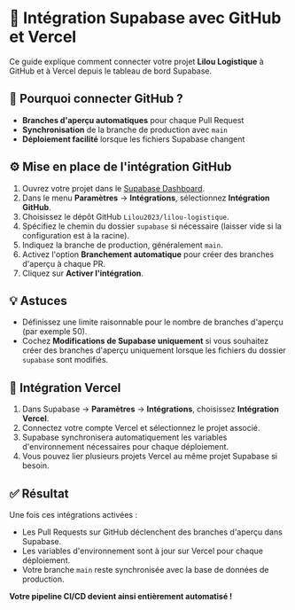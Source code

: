 # 🚀 Intégration Supabase avec GitHub et Vercel

Ce guide explique comment connecter votre projet **Lilou Logistique** à GitHub et à Vercel depuis le tableau de bord Supabase.

## 🔗 Pourquoi connecter GitHub ?

- **Branches d'aperçu automatiques** pour chaque Pull Request
- **Synchronisation** de la branche de production avec `main`
- **Déploiement facilité** lorsque les fichiers Supabase changent

## ⚙️ Mise en place de l'intégration GitHub

1. Ouvrez votre projet dans le [Supabase Dashboard](https://app.supabase.com).
2. Dans le menu **Paramètres** → **Intégrations**, sélectionnez **Intégration GitHub**.
3. Choisissez le dépôt GitHub `Lilou2023/lilou-logistique`.
4. Spécifiez le chemin du dossier `supabase` si nécessaire (laisser vide si la configuration est à la racine).
5. Indiquez la branche de production, généralement `main`.
6. Activez l'option **Branchement automatique** pour créer des branches d'aperçu à chaque PR.
7. Cliquez sur **Activer l'intégration**.

## 💡 Astuces

- Définissez une limite raisonnable pour le nombre de branches d'aperçu (par exemple 50).
- Cochez **Modifications de Supabase uniquement** si vous souhaitez créer des branches d'aperçu uniquement lorsque les fichiers du dossier `supabase` sont modifiés.

## 🚀 Intégration Vercel

1. Dans Supabase → **Paramètres** → **Intégrations**, choisissez **Intégration Vercel**.
2. Connectez votre compte Vercel et sélectionnez le projet associé.
3. Supabase synchronisera automatiquement les variables d'environnement nécessaires pour chaque déploiement.
4. Vous pouvez lier plusieurs projets Vercel au même projet Supabase si besoin.

## ✅ Résultat

Une fois ces intégrations activées :
- Les Pull Requests sur GitHub déclenchent des branches d'aperçu dans Supabase.
- Les variables d'environnement sont à jour sur Vercel pour chaque déploiement.
- Votre branche `main` reste synchronisée avec la base de données de production.

**Votre pipeline CI/CD devient ainsi entièrement automatisé !**
